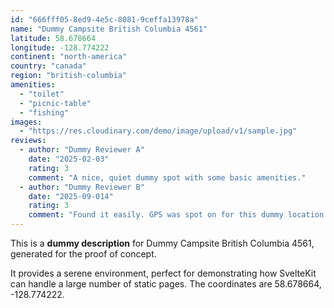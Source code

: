 ```yaml
---
id: "666fff05-8ed9-4e5c-8081-9ceffa13978a"
name: "Dummy Campsite British Columbia 4561"
latitude: 58.678664
longitude: -128.774222
continent: "north-america"
country: "canada"
region: "british-columbia"
amenities:
  - "toilet"
  - "picnic-table"
  - "fishing"
images:
  - "https://res.cloudinary.com/demo/image/upload/v1/sample.jpg"
reviews:
  - author: "Dummy Reviewer A"
    date: "2025-02-03"
    rating: 3
    comment: "A nice, quiet dummy spot with some basic amenities."
  - author: "Dummy Reviewer B"
    date: "2025-09-014"
    rating: 3
    comment: "Found it easily. GPS was spot on for this dummy location."
---
```


This is a **dummy description** for Dummy Campsite British Columbia 4561, generated for the proof of concept.

It provides a serene environment, perfect for demonstrating how SvelteKit can handle a large number of static pages. The coordinates are 58.678664, -128.774222.
